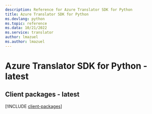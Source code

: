 ```yaml
---
description: Reference for Azure Translator SDK for Python
title: Azure Translator SDK for Python
ms.devlang: python
ms.topic: reference
ms.data: 10/21/2022
ms.service: translator
author: lmazuel
ms.author: lmazuel
---
```

# Azure Translator SDK for Python - latest

## Client packages - latest
[!INCLUDE [client-packages](translator-client-index.md)]